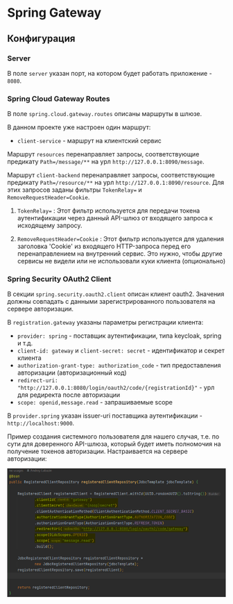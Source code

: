 # Spring Gateway

## Конфигурация

### Server
В поле `server` указан порт, на котором будет работать приложение - `8080`.

### Spring Cloud Gateway Routes
В поле `spring.cloud.gateway.routes` описаны маршруты в шлюзе.

В данном проекте уже настроен один маршрут:
-  `client-service`  - маршрут на клиентский сервис

Маршрут `resources` перенаправляет запросы, соответствующие предикату `Path=/message/**` на урл `http://127.0.0.1:8090/message`.

Маршрут `client-backend` перенаправляет запросы, соответствующие предикату `Path=/resource/**` на урл `http://127.0.0.1:8090/resource`. 
Для этих запросов заданы фильтры `TokenRelay=` и `RemoveRequestHeader=Cookie`.
1.  `TokenRelay=` : Этот фильтр используется для передачи токена аутентификации через данный API-шлюз от входящего запроса к исходящему запросу.

2.  `RemoveRequestHeader=Cookie` : Этот фильтр используется для удаления заголовка 'Cookie' из входящего HTTP-запроса перед его перенаправлением на внутренний сервис. 
Это нужно, чтобы другие сервисы не видели или не использовали куки клиента (опционально)

### Spring Security OAuth2 Client
В секции `spring.security.oauth2.client` описан клиент oauth2. Значения должны совпадать с данными зарегистрированного пользователя на сервере авторизации.

В `registration.gateway` указаны параметры регистрации клиента:
- `provider: spring` - поставщик аутентификации, типа keycloak, spring и т.д.
- `client-id: gateway` и `client-secret: secret` - идентификатор и секрет клиента
- `authorization-grant-type: authorization_code` - тип предоставления авторизации (авторизационный код)
- `redirect-uri: "http://127.0.0.1:8080/login/oauth2/code/{registrationId}"` - урл для редиректа после авторизации
- `scope: openid,message.read` - запрашиваемые scope

В `provider.spring` указан issuer-uri поставщика аутентификации - `http://localhost:9000`.

Пример создания системного пользователя для нашего случая, т.е. по сути для доверенного API-шлюза, который будет иметь полномочия на получение токенов авторизации. 
Настраивается на сервере авторизации:

![img.png](src/main/resources/img/img.png)